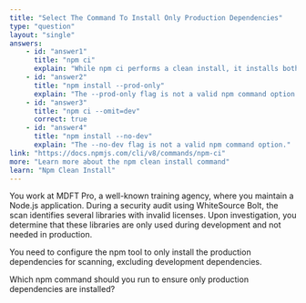 ```yaml
---
title: "Select The Command To Install Only Production Dependencies"
type: "question"
layout: "single"
answers:
    - id: "answer1"
      title: "npm ci"
      explain: "While npm ci performs a clean install, it installs both production and development dependencies by default without specifying the --omit=dev flag."
    - id: "answer2"
      title: "npm install --prod-only"
      explain: "The --prod-only flag is not a valid npm command option."
    - id: "answer3"
      title: "npm ci --omit=dev"
      correct: true
    - id: "answer4"
      title: "npm install --no-dev"
      explain: "The --no-dev flag is not a valid npm command option."
link: "https://docs.npmjs.com/cli/v8/commands/npm-ci"
more: "Learn more about the npm clean install command"
learn: "Npm Clean Install"
---
```

You work at MDFT Pro, a well-known training agency, where you maintain a Node.js application. During a security audit using WhiteSource Bolt, the scan identifies several libraries with invalid licenses. Upon investigation, you determine that these libraries are only used during development and not needed in production.

You need to configure the npm tool to only install the production dependencies for scanning, excluding development dependencies.

Which npm command should you run to ensure only production dependencies are installed?

